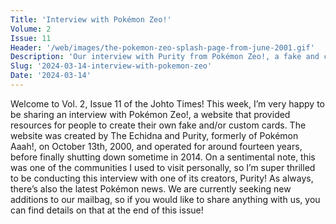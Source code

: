 ```yaml
---
Title: 'Interview with Pokémon Zeo!'
Volume: 2
Issue: 11
Header: '/web/images/the-pokemon-zeo-splash-page-from-june-2001.gif'
Description: 'Our interview with Purity from Pokémon Zeo!, a fake and custom Pokémon card community, which was online between 2000 and 2014. Plus, the latest Pokémon news!'
Slug: '2024-03-14-interview-with-pokemon-zeo'
Date: '2024-03-14'
---
```

Welcome to Vol. 2, Issue 11 of the Johto Times! This week, I’m very happy to be sharing an interview with Pokémon Zeo!, a website that provided resources for people to create their own fake and/or custom cards. The website was created by The Echidna and Purity, formerly of Pokémon Aaah!, on October 13th, 2000, and operated for around fourteen years, before finally shutting down sometime in 2014. On a sentimental note, this was one of the communities I used to visit personally, so I’m super thrilled to be conducting this interview with one of its creators, Purity!
As always, there’s also the latest Pokémon news. We are currently seeking new additions to our mailbag, so if you would like to share anything with us, you can find details on that at the end of this issue!